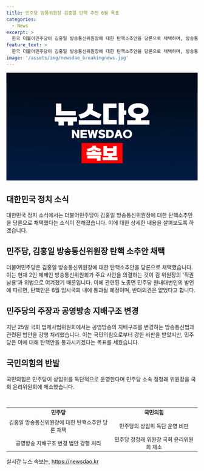 ```yaml
---
title: 민주당 방통위원장 김홍일 탄핵 추진 6월 목표
categories:
  - News
excerpt: >
  한국 더불어민주당이 김홍일 방송통신위원장에 대한 탄핵소추안을 당론으로 채택하며, 방송통신위원회의 2인 체제가 김 위원장의 직권남용과 위법으로 여겨져 탄핵안을 발의했다. 이에 반대 의견 없이 6월 임시국회에서 탄핵안을 통과시키는 것을 목표로 하고 있다. 이 전개에 대해 국민의힘은 민주당을 독단적으로 운영한다며 정청래 위원장을 국회 윤리위원회에 제소했다.
feature_text: >
  한국 더불어민주당이 김홍일 방송통신위원장에 대한 탄핵소추안을 당론으로 채택하며, 방송통신위원회의 2인 체제가 김 위원장의 직권남용과 위법으로 여겨져 탄핵안을 발의했다. 이에 반대 의견 없이 6월 임시국회에서 탄핵안을 통과시키는 것을 목표로 하고 있다. 이 전개에 대해 국민의힘은 민주당을 독단적으로 운영한다며 정청래 위원장을 국회 윤리위원회에 제소했다.
image: '/assets/img/newsdao_breakingnews.jpg'
---
```


<p><img src="/assets/img/newsdao_breakingnews.jpg" alt="koreaapp 속보" /></p>

<h2 data-ke-size="size26">대한민국 정치 소식</h2>

<p data-ke-size="size16">대한민국 정치 소식에서는 더불어민주당이 김홍일 방송통신위원장에 대한 탄핵소추안을 당론으로 채택했다는 소식이 전해졌습니다. 이에 대한 상세한 내용을 살펴보도록 하겠습니다.</p>

<h2 data-ke-size="size24">민주당, 김홍일 방송통신위원장 탄핵 소추안 채택</h2>

<p data-ke-size="size16">더불어민주당은 김홍일 방송통신위원장에 대한 탄핵소추안을 당론으로 채택했습니다. 이는 현재 2인 체제인 방송통신위원회가 주요 사안을 의결하는 것이 김 위원장의 '직권남용'과 위법으로 여겨졌기 때문입니다. 이에 관련된 노종면 민주당 원내대변인의 발언에 따르면, 탄핵안은 6월 임시국회 내에 통과될 예정이며, 반대의견은 없었다고 합니다.</p>

<h2 data-ke-size="size24">민주당의 주장과 공영방송 지배구조 변경</h2>

<p data-ke-size="size16">지난 25일 국회 법제사법위원회에서는 공영방송의 지배구조를 변경하는 방송통신법과 관련된 법안을 강행 처리했습니다. 이는 국민의힘으로부터 강한 비판을 받았지만, 민주당은 이에 대해 탄핵안을 통과시키겠다는 목표를 세웠습니다.</p>

<h2 data-ke-size="size24">국민의힘의 반발</h2>

<p data-ke-size="size16">국민의힘은 민주당이 상임위를 독단적으로 운영한다며 민주당 소속 정청래 위원장을 국회 윤리위원회에 제소했습니다.</p>

<p data-ke-size="size16">&nbsp;</p>

<table>
<tbody>
<tr>
<td style="text-align: center; height: 17px;"><b>민주당</b></td>
<td style="text-align: center; height: 17px;"><b>국민의힘</b></td>
</tr>
<tr>
<td style="text-align: center; height: 17px;">김홍일 방송통신위원장에 대한 탄핵소추안 당론 채택</td>
<td style="text-align: center; height: 17px;">민주당의 상임위 독단 운영 비판</td>
</tr>
<tr>
<td style="text-align: center; height: 17px;">공영방송 지배구조 변경 법안 강행 처리</td>
<td style="text-align: center; height: 17px;">민주당 정청래 위원장 국회 윤리위원회 제소</td>
</tr>
</tbody>
</table>
실시간 뉴스 속보는, <a href="https://newsdao.kr" rel="dofollow">https://newsdao.kr</a>


